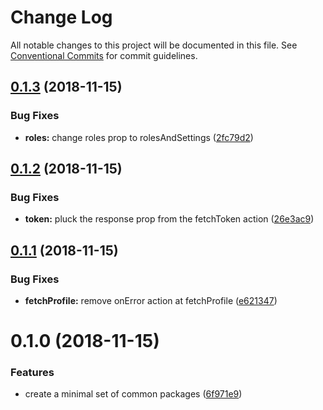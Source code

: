 # Change Log

All notable changes to this project will be documented in this file.
See [Conventional Commits](https://conventionalcommits.org) for commit guidelines.

## [0.1.3](https://github.com/yva/yva-packages/compare/@yva/session@0.1.2...@yva/session@0.1.3) (2018-11-15)


### Bug Fixes

* **roles:** change roles prop to rolesAndSettings ([2fc79d2](https://github.com/yva/yva-packages/commit/2fc79d2))





## [0.1.2](https://github.com/yva/yva-packages/compare/@yva/session@0.1.1...@yva/session@0.1.2) (2018-11-15)


### Bug Fixes

* **token:** pluck the response prop from the fetchToken action ([26e3ac9](https://github.com/yva/yva-packages/commit/26e3ac9))





## [0.1.1](https://github.com/yva/yva-packages/compare/@yva/session@0.1.0...@yva/session@0.1.1) (2018-11-15)


### Bug Fixes

* **fetchProfile:** remove onError action at fetchProfile ([e621347](https://github.com/yva/yva-packages/commit/e621347))





# 0.1.0 (2018-11-15)


### Features

* create a minimal set of common packages ([6f971e9](https://github.com/yva/yva-packages/commit/6f971e9))
